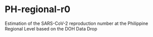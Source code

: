 # PH-regional-r0
Estimation of the SARS-CoV-2 reproduction number at the Philippine Regional Level based on the DOH Data Drop